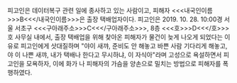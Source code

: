 피고인은 데이터복구 관련 일에 종사하고 있는 사람이고, 피해자 <<<내국인이름>>>B<<</내국인이름>>>은 출장 택배업자이다.
피고인은 2019. 10. 28. 10:00경 서울 서초구 <<<구아래주소>>>C<<</구아래주소>>>, 8층 <<<호>>>D<<</호>>>호 사무실 내에서, 출장 택배업을 위해 찾아온 피해자가 물건이 늦게 나오게 되었다는 이유로 피고인에게 삿대질하며 "야이 새꺄, 준비도 안 해놓고 바쁜 사람 기다리게 해놓고, 야 이 나쁜 새꺄, 내가 택배나 한다고 무시하냐, 이 자식아"라며 고성으로 욕설하면서 피고인을 모욕하자, 이에 화가 나 피해자의 가슴을 양손으로 밀치는 방법으로 피해자를 폭행하였다.